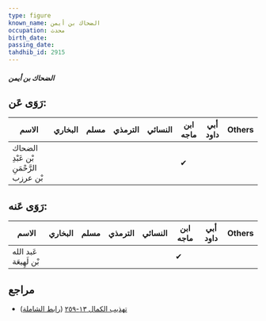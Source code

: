 ```yaml
---
type: figure
known_name: الضحاك بن أيمن
occupation: محدث
birth_date:
passing_date:
tahdhib_id: 2915
---
```

##### الضحاك بن أيمن

## رَوَى عَن:
| الاسم                                  | البخاري | مسلم | الترمذي | النسائي | ابن ماجه | أبي داود | Others |
| -------------------------------------- | ------- | ---- | ------- | ------- | -------- | -------- | ------ |
| الضحاك بْن عَبْدِ الرَّحْمَنِ بْن عرزب |         |      |         |         | ✔        |          |        |
## رَوَى عَنه:
| الاسم                  | البخاري | مسلم | الترمذي | النسائي | ابن ماجه | أبي داود | Others |
| ---------------------- | ------- | ---- | ------- | ------- | -------- | -------- | ------ |
| عَبد الله بْن لَهِيعَة |         |      |         |         | ✔        |          |        |
## مراجع
- [تهذيب الكمال ١٣-٢٥٩](obsidian://open?vault=Tahdhib-al-Kamal&file=Figures/٢٩١٥-الضحاك%20بن%20أيمن) ([رابط الشاملة](https://shamela.ws/book/3722/6640))